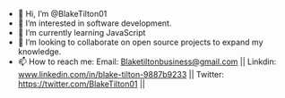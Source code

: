- 👋 Hi, I’m @BlakeTilton01
- 👀 I’m interested in software development.
- 🌱 I’m currently learning JavaScript
- 💞️ I’m looking to collaborate on open source projects to expand my knowledge.
- 📫 How to reach me: Email: Blaketiltonbusiness@gmail.com || Linkdin: www.linkedin.com/in/blake-tilton-9887b9233
 || Twitter: https://twitter.com/BlakeTilton01 || 

<!---









                                ___._
                                                   .'  <0>'-.._
                                                  /  /.--.____")
                                                 |   \   __.-'~
                                                 |  :  -'/
                                                /:.  :.-'
__________                                     | : '. |
'--.____  '--------.______       _.----.-----./      :/
        '--.__            `'----/       '-.      __ :/
              '-.___           :           \   .'  )/
                    '---._           _.-'   ] /  _/
                         '-._      _/     _/ / _/
                             \_ .-'____.-'__< |  \___
                               <_______.\    \_\_---.7
                              |   /'=r_.-'     _\\ =/
                          .--'   /            ._/'>
                        .'   _.-'
   snd                 / .--'
                      /,/
                      |/`)
                      'c=,

--->
